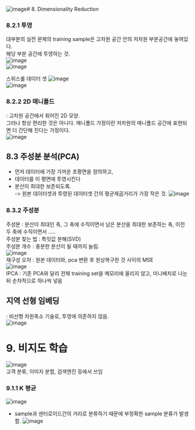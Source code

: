 ![image](https://github.com/user-attachments/assets/18a7b43f-bd9f-4d3d-bb2e-a39b84ed2819)# 8. Dimensionality Reduction  

### 8.2.1 투영  
대부분의 실전 문제의 training sample은 고차원 공간 안의 저차원 부분공간에 놓여있다.  
해당 부분 공간에 투영하는 것.  
![image](https://github.com/user-attachments/assets/8c724b07-3d59-47f0-89ec-bc8194ff263a)  
![image](https://github.com/user-attachments/assets/cd238757-6cc3-45c0-80ea-dcd874e10770)  

스위스롤 데이터 셋
![image](https://github.com/user-attachments/assets/65a5fe0e-cdef-4cc8-a958-91bd4f17e29b)   
![image](https://github.com/user-attachments/assets/187910e9-2845-4237-a0bc-97ac433da610)  

### 8.2.2 2D 매니폴드  
: 고차원 공간에서 휘어진 2D 모양.  
그러나 항상 편리한 것은 아니다.
매니폴드 가정이란 저차원의 매니폴드 공간에 표현되면 더 간단해 진다는 가정이다.  
![image](https://github.com/user-attachments/assets/f7f3f477-1fda-4ec6-8d7d-e6ada8ef2d0e)  

## 8.3 주성분 분석(PCA)  
 - 먼저 데이터에 가장 가까운 초평면을 정의하고,  
 - 데이터를 이 평면에 투영시킨다  
 - 분산이 최대한 보존되도록.  
 -> 원본 데이터셋과 투영된 데이터셋 간의 평균제곱거리가 가장 작은 것.
   ![image](https://github.com/user-attachments/assets/edbb2f34-0110-449c-9349-c1a186911cab)

### 8.3.2 주성분  
주성분 : 분산이 최대인 축, 그 축에 수직이면서 남은 분산을 최대한 보존하는 축, 이전 두 축에 수직이면서 .....  
주성분 찾는 법 : 특잇값 분해(SVD)  
주성분 개수 : 충분한 분산이 될 때까지 늘림.  
![image](https://github.com/user-attachments/assets/9b3e48d9-b986-43b7-bf4b-e3d0358092c9)  
재구성 오차 : 원본 데이터와, pca 변환 후 원상복구한 것 사이의 MSE  
![image](https://github.com/user-attachments/assets/618944c9-ffcc-4eb4-a9ad-7686b41c0935)  
IPCA : 기존 PCA와 달리 전체 training set을 메모리에 올리지 않고, 미니배치로 나눈 뒤 순차적으로 하나씩 넣음  

## 지역 선형 임베딩  
 : 비선형 차원축소 기술로, 투영에 의존하지 않음.  
 ![image](https://github.com/user-attachments/assets/e11b3131-6692-4b59-b9e0-8310e18bf491)  


# 9. 비지도 학습  
![image](https://github.com/user-attachments/assets/5d189356-1a1f-4648-8870-1c682b951b33)  
고객 분류, 이미지 분할, 검색엔진 등에서 쓰임  

### 9.1.1 K 평균  
![image](https://github.com/user-attachments/assets/f5db1d2f-6ce3-45c6-a6b0-fd24e684007f)  
- sample과 센터로이드간의 거리로 분류하기 때문에 부정확한 sample 분류가 발생함.
![image](https://github.com/user-attachments/assets/d4e86929-4404-4b53-8be6-99bb64d37fd2)

















